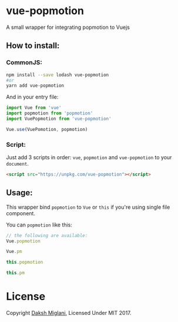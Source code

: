 # vue-popmotion
A small wrapper for integrating popmotion to Vuejs

## How to install:
### CommonJS:
```bash
npm install --save lodash vue-popmotion
#or
yarn add vue-popmotion 
```

And in your entry file:
```javascript
import Vue from 'vue'
import popmotion from 'popmotion'
import VuePopmotion from 'vue-popmotion'

Vue.use(VuePomotion, popmotion)
```

### Script:
Just add 3 scripts in order: `vue`, `popmotion` and `vue-popmotion` to your `document`.
```html
<script src="https://unpkg.com/vue-popmotion"></script>
```

## Usage:
This wrapper bind `popmotion` to `Vue` or `this` if you're using single file component.

You can `popmotion` like this:
```javascript
// the following are available:
Vue.popmotion

Vue.pm

this.popmotion

this.pm
```

##

# License

Copyright [Daksh Miglani](https://dak.sh/), Licensed Under MIT 2017.